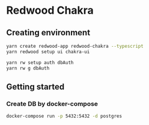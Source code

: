 # Redwood Chakra

## Creating environment

```sh
yarn create redwood-app redwood-chakra --typescript
yarn redwood setup ui chakra-ui

yarn rw setup auth dbAuth
yarn rw g dbAuth
```

## Getting started

### Create DB by docker-compose
```sh
docker-compose run -p 5432:5432 -d postgres
```